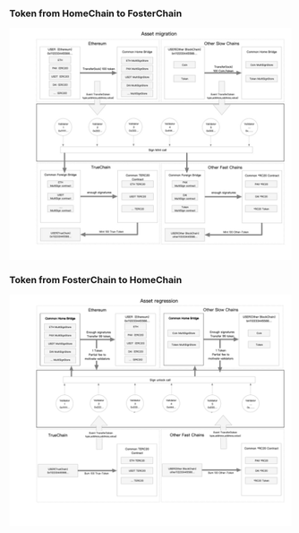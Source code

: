 ### Token from HomeChain to FosterChain
![Home to Foster](./docs/Gravity_Asset_migration.jpg)

### Token from FosterChain to HomeChain
![Foster to Home](./docs/Gravity_Asset_regression.png)
